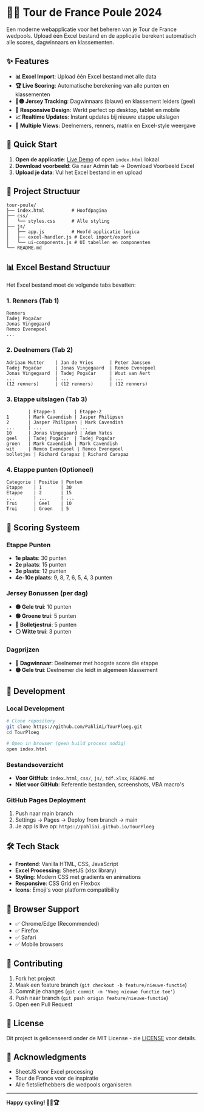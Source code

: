 # 🚴‍♂️ Tour de France Poule 2024

Een moderne webapplicatie voor het beheren van je Tour de France wedpools. Upload één Excel bestand en de applicatie berekent automatisch alle scores, dagwinnaars en klassementen.

## ✨ Features

- **📊 Excel Import**: Upload één Excel bestand met alle data
- **🏆 Live Scoring**: Automatische berekening van alle punten en klassementen
- **🔵🟡 Jersey Tracking**: Dagwinnaars (blauw) en klassement leiders (geel)
- **📱 Responsive Design**: Werkt perfect op desktop, tablet en mobile
- **📈 Realtime Updates**: Instant updates bij nieuwe etappe uitslagen
- **🎯 Multiple Views**: Deelnemers, renners, matrix en Excel-style weergave

## 🚀 Quick Start

1. **Open de applicatie**: [Live Demo](https://pahliai.github.io/TourPloeg) of open `index.html` lokaal
2. **Download voorbeeld**: Ga naar Admin tab → Download Voorbeeld Excel
3. **Upload je data**: Vul het Excel bestand in en upload

## 📁 Project Structuur

```
tour-poule/
├── index.html          # Hoofdpagina
├── css/
│   └── styles.css      # Alle styling
├── js/
│   ├── app.js          # Hoofd applicatie logica
│   ├── excel-handler.js # Excel import/export
│   └── ui-components.js # UI tabellen en componenten
└── README.md
```

## 📊 Excel Bestand Structuur

Het Excel bestand moet de volgende tabs bevatten:

### 1. **Renners** (Tab 1)
```
Renners
Tadej Pogačar
Jonas Vingegaard
Remco Evenepoel
...
```

### 2. **Deelnemers** (Tab 2)
```
Adriaan Mutter    | Jan de Vries      | Peter Janssen
Tadej Pogačar     | Jonas Vingegaard  | Remco Evenepoel
Jonas Vingegaard  | Tadej Pogačar     | Wout van Aert
...               | ...               | ...
(12 renners)      | (12 renners)      | (12 renners)
```

### 3. **Etappe uitslagen** (Tab 3)
```
        | Etappe-1       | Etappe-2
1       | Mark Cavendish | Jasper Philipsen
2       | Jasper Philipsen | Mark Cavendish
...     | ...            | ...
10      | Jonas Vingegaard | Adam Yates
geel    | Tadej Pogačar  | Tadej Pogačar
groen   | Mark Cavendish | Mark Cavendish
wit     | Remco Evenepoel | Remco Evenepoel
bolletjes | Richard Carapaz | Richard Carapaz
```

### 4. **Etappe punten** (Optioneel)
```
Categorie | Positie | Punten
Etappe    | 1       | 30
Etappe    | 2       | 15
...       | ...     | ...
Trui      | Geel    | 10
Trui      | Groen   | 5
```

## 🎯 Scoring Systeem

### Etappe Punten
- **1e plaats**: 30 punten
- **2e plaats**: 15 punten  
- **3e plaats**: 12 punten
- **4e-10e plaats**: 9, 8, 7, 6, 5, 4, 3 punten

### Jersey Bonussen (per dag)
- **🟡 Gele trui**: 10 punten
- **🟢 Groene trui**: 5 punten
- **🔴 Bolletjestrui**: 5 punten
- **⚪ Witte trui**: 3 punten

### Dagprijzen
- **🔵 Dagwinnaar**: Deelnemer met hoogste score die etappe
- **🟡 Gele trui**: Deelnemer die leidt in algemeen klassement

## 🔧 Development

### Local Development
```bash
# Clone repository
git clone https://github.com/PahliAi/TourPloeg.git
cd TourPloeg

# Open in browser (geen build process nodig)
open index.html
```

### Bestandsoverzicht
- **Voor GitHub**: `index.html`, `css/`, `js/`, `tdf.xlsx`, `README.md`
- **Niet voor GitHub**: Referentie bestanden, screenshots, VBA macro's

### GitHub Pages Deployment
1. Push naar main branch
2. Settings → Pages → Deploy from branch → main
3. Je app is live op: `https://pahliai.github.io/TourPloeg`

## 🛠️ Tech Stack

- **Frontend**: Vanilla HTML, CSS, JavaScript
- **Excel Processing**: SheetJS (xlsx library)
- **Styling**: Modern CSS met gradients en animations
- **Responsive**: CSS Grid en Flexbox
- **Icons**: Emoji's voor platform compatibility

## 📱 Browser Support

- ✅ Chrome/Edge (Recommended)
- ✅ Firefox
- ✅ Safari
- ✅ Mobile browsers

## 🤝 Contributing

1. Fork het project
2. Maak een feature branch (`git checkout -b feature/nieuwe-functie`)
3. Commit je changes (`git commit -m 'Voeg nieuwe functie toe'`)
4. Push naar branch (`git push origin feature/nieuwe-functie`)
5. Open een Pull Request

## 📄 License

Dit project is gelicenseerd onder de MIT License - zie [LICENSE](LICENSE) voor details.

## 🙏 Acknowledgments

- SheetJS voor Excel processing
- Tour de France voor de inspiratie
- Alle fietsliefhebbers die wedpools organiseren

---

**Happy cycling! 🚴‍♂️🏆**